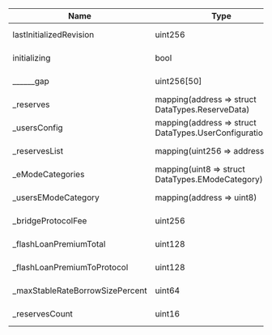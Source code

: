 | Name                            | Type                                                      | Slot | Offset | Bytes | Contract                                               |
|---------------------------------|-----------------------------------------------------------|------|--------|-------|--------------------------------------------------------|
| lastInitializedRevision         | uint256                                                   | 0    | 0      | 32    | lib/aave-v3-core/contracts/protocol/pool/Pool.sol:Pool |
| initializing                    | bool                                                      | 1    | 0      | 1     | lib/aave-v3-core/contracts/protocol/pool/Pool.sol:Pool |
| ______gap                       | uint256[50]                                               | 2    | 0      | 1600  | lib/aave-v3-core/contracts/protocol/pool/Pool.sol:Pool |
| _reserves                       | mapping(address => struct DataTypes.ReserveData)          | 52   | 0      | 32    | lib/aave-v3-core/contracts/protocol/pool/Pool.sol:Pool |
| _usersConfig                    | mapping(address => struct DataTypes.UserConfigurationMap) | 53   | 0      | 32    | lib/aave-v3-core/contracts/protocol/pool/Pool.sol:Pool |
| _reservesList                   | mapping(uint256 => address)                               | 54   | 0      | 32    | lib/aave-v3-core/contracts/protocol/pool/Pool.sol:Pool |
| _eModeCategories                | mapping(uint8 => struct DataTypes.EModeCategory)          | 55   | 0      | 32    | lib/aave-v3-core/contracts/protocol/pool/Pool.sol:Pool |
| _usersEModeCategory             | mapping(address => uint8)                                 | 56   | 0      | 32    | lib/aave-v3-core/contracts/protocol/pool/Pool.sol:Pool |
| _bridgeProtocolFee              | uint256                                                   | 57   | 0      | 32    | lib/aave-v3-core/contracts/protocol/pool/Pool.sol:Pool |
| _flashLoanPremiumTotal          | uint128                                                   | 58   | 0      | 16    | lib/aave-v3-core/contracts/protocol/pool/Pool.sol:Pool |
| _flashLoanPremiumToProtocol     | uint128                                                   | 58   | 16     | 16    | lib/aave-v3-core/contracts/protocol/pool/Pool.sol:Pool |
| _maxStableRateBorrowSizePercent | uint64                                                    | 59   | 0      | 8     | lib/aave-v3-core/contracts/protocol/pool/Pool.sol:Pool |
| _reservesCount                  | uint16                                                    | 59   | 8      | 2     | lib/aave-v3-core/contracts/protocol/pool/Pool.sol:Pool |
